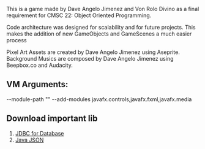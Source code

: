 This is a game made by Dave Angelo Jimenez and Von Rolo Divino as a final requirement for CMSC 22: Object Oriented Programming.

Code architecture was designed for scalability and for future projects. This makes the addition of new GameObjects and GameScenes a much easier process 

Pixel Art Assets are created by Dave Angelo Jimenez using Aseprite.
Background Musics are composed by Dave Angelo Jimenez using Beepbox.co and Audacity.

## VM Arguments:
--module-path "<Path to JavaFX SDK>" --add-modules javafx.controls,javafx.fxml,javafx.media

## Download important lib

1. [JDBC for Database](https://jar-download.com/artifacts/org.xerial/sqlite-jdbc/3.20.1/source-code)
2. [Java JSON](http://www.java2s.com/Code/Jar/j/Downloadjavajsonjar.htm)
